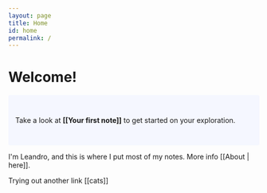 ```yaml
---
layout: page
title: Home
id: home
permalink: /
---
```


# Welcome! 

<p style="padding: 3em 1em; background: #f5f7ff; border-radius: 4px;">
  Take a look at <span style="font-weight: bold">[[Your first note]]</span> to get started on your exploration.
</p>

I'm Leandro, and this is where I put most of my notes. More info [[About | here]].

Trying out another link [[cats]]

<style>
  .wrapper {
    max-width: 46em;
  }
</style>
